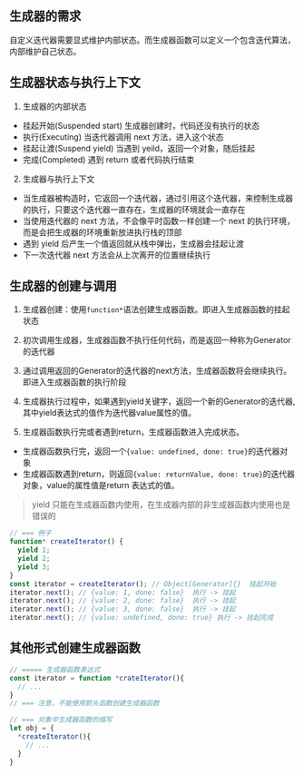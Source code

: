 
## 生成器的需求
自定义迭代器需要显式维护内部状态。而生成器函数可以定义一个包含迭代算法，内部维护自己状态。

## 生成器状态与执行上下文
1. 生成器的内部状态
  * 挂起开始(Suspended start) 生成器创建时，代码还没有执行的状态
  * 执行(Executing) 当迭代器调用 next 方法，进入这个状态
  * 挂起让渡(Suspend yield) 当遇到 yeild，返回一个对象，随后挂起
  * 完成(Completed) 遇到 return 或者代码执行结束

2. 生成器与执行上下文
  * 当生成器被构造时，它返回一个迭代器，通过引用这个迭代器，来控制生成器的执行，只要这个迭代器一直存在，生成器的环境就会一直存在
  * 当使用迭代器的 next 方法，不会像平时函数一样创建一个 next 的执行环境，而是会把生成器的环境重新放进执行栈的顶部
  * 遇到 yield 后产生一个值返回就从栈中弹出，生成器会挂起让渡
  * 下一次迭代器 next 方法会从上次离开的位置继续执行

## 生成器的创建与调用
1. 生成器创建：使用`function*`语法创建生成器函数。即进入生成器函数的挂起状态

2. 初次调用生成器，生成器函数不执行任何代码，而是返回一种称为Generator的迭代器

3. 通过调用返回的Generator的迭代器的next方法，生成器函数将会继续执行。即进入生成器函数的执行阶段

4. 生成器执行过程中，如果遇到yield关键字，返回一个新的Generator的迭代器, 其中yield表达式的值作为迭代器value属性的值。

5. 生成器函数执行完或者遇到return，生成器函数进入完成状态。
  * 生成器函数执行完，返回一个`{value: undefined, done: true}`的迭代器对象
  * 生成器函数遇到return，则返回`{value: returnValue, done: true}`的迭代器对象，value的属性值是return 表达式的值。

> yield 只能在生成器函数内使用，在生成器内部的非生成器函数内使用也是错误的


```js
// === 例子
function* createIterator() {
  yield 1;
  yield 2;
  yield 3;
}
const iterator = createIterator(); // Object[Generator]{}  挂起开始
iterator.next(); // {value: 1, done: false}  执行 -> 挂起
iterator.next(); // {value: 2, done: false}  执行 -> 挂起
iterator.next(); // {value: 3, done: false}  执行 -> 挂起
iterator.next(); // {value: undefined, done: true} 执行 -> 挂起完成
```

## 其他形式创建生成器函数
```js
// ===== 生成器函数表达式
const iterator = function *crateIterator(){
  // ...
}
// === 注意，不能使用箭头函数创建生成器函数

// === 对象中生成器函数的缩写
let obj = {
  *createIterator(){
    // ...
  }
}
```